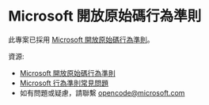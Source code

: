 ﻿# Microsoft 開放原始碼行為準則

此專案已採用 [Microsoft 開放原始碼行為準則](https://opensource.microsoft.com/codeofconduct/)。

資源:

- [Microsoft 開放原始碼行為準則](https://opensource.microsoft.com/codeofconduct/)
- [Microsoft 行為準則常見問題](https://opensource.microsoft.com/codeofconduct/faq/)
- 如有問題或疑慮，請聯繫 [opencode@microsoft.com](mailto:opencode@microsoft.com)
